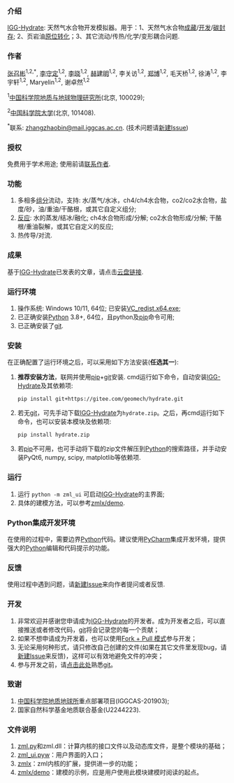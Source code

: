 ### 介绍

[IGG-Hydrate](https://gitee.com/geomech/hydrate): 天然气水合物开发模拟器。用于：1、天然气水合物[成藏](https://doi.org/10.3390/w16192822)/[开发](https://doi.org/10.1016/j.apenergy.2024.122963)/[碳封存](https://doi.org/10.1021/acs.energyfuels.4c04288); 2、页岩油[原位转化](https://doi.org/10.1016/j.petsci.2024.05.025)；3、其它流动/传热/化学/变形耦合问题.

### 作者

[张召彬](https://igg.cas.cn/sourcedb_igg_cas/cn/zjrck/201703/t20170306_4755492.html)<sup>1,2,*</sup>, [李守定](https://igg.cas.cn/sourcedb_igg_cas/cn/zjrck/201412/t20141218_4278784.html)<sup>1,2</sup>, [李晓](https://igg.cas.cn/sourcedb_igg_cas/cn/zjrck/200907/t20090713_2065538.html)<sup>1,2</sup>, [赫建明](https://igg.cas.cn/sourcedb_igg_cas/cn/zjrck/201203/t20120302_3448658.html)<sup>1,2</sup>, 李关访<sup>1,2</sup>, [郑博](https://igg.cas.cn/sourcedb_igg_cas/cn/zjrck/202303/t20230322_6706946.html)<sup>1,2</sup>, 毛天桥<sup>1,2</sup>, 徐涛<sup>1,2</sup>, 李宇轩<sup>1,2</sup>, Maryelin<sup>1,2</sup>, 谢卓然<sup>1,2</sup>

<sup>1</sup>[中国科学院地质与地球物理研究所](https://igg.cas.cn/)(北京, 100029);

<sup>2</sup>[中国科学院大学](https://www.ucas.ac.cn/)(北京, 101408).

<sup>*</sup>联系: [zhangzhaobin@mail.iggcas.ac.cn](zhangzhaobin@mail.iggcas.ac.cn).   (技术问题请[新建Issue](https://gitee.com/geomech/hydrate/issues/new))

### 授权

免费用于学术用途; 使用前请[联系作者](https://igg.cas.cn/sourcedb_igg_cas/cn/zjrck/201703/t20170306_4755492.html). 

### 功能
1. 多相多[组分](https://gitee.com/geomech/hydrate/tree/master/zmlx/fluid)流动，支持: 水/蒸气/水冰，ch4/ch4水合物，co2/co2水合物，盐度/砂，油/重油/干酪根，或其它自定义组分;  
2. [反应](https://gitee.com/geomech/hydrate/tree/master/zmlx/react): 水的蒸发/结冰/融化; ch4水合物形成/分解; co2水合物形成/分解; 干酪根/重油裂解，或其它自定义的反应;
3. 热传导/对流.

### 成果
基于[IGG-Hydrate](https://gitee.com/geomech/hydrate)已发表的文章，请点击[云盘链接](https://pan.cstcloud.cn/s/5cKaQrdFSHM). 

### 运行环境
1. 操作系统: Windows 10/11, 64位; 已安装[VC_redist.x64.exe](https://gitee.com/geomech/hydrate/attach_files);
2. 已正确安装[Python](https://www.python.org/) 3.8+, 64位，且python及[pip](https://www.runoob.com/w3cnote/python-pip-install-usage.html)命令可用; 
3. 已正确安装了[git](https://git-scm.com/). 

### 安装
在正确配置了运行环境之后，可以采用如下方法安装(**任选其一**):
1. **推荐安装方法**，联网并使用[pip](https://www.runoob.com/w3cnote/python-pip-install-usage.html)+[git](https://git-scm.com/)安装. cmd运行如下命令，自动安装[IGG-Hydrate](https://gitee.com/geomech/hydrate)及其依赖项:

    `pip install git+https://gitee.com/geomech/hydrate.git`

2. 若无[git](https://git-scm.com/)，可先手动下载[IGG-Hydrate](https://gitee.com/geomech/hydrate)为`hydrate.zip`。之后，再cmd运行如下命令，也可以安装本模块及依赖项:

    `pip install hydrate.zip` 

3. 若[pip](https://www.runoob.com/w3cnote/python-pip-install-usage.html)不可用，也可手动将下载的zip文件解压到[Python](https://www.python.org/)的搜索路径，并手动安装PyQt6, numpy, scipy, matplotlib等依赖项. 

### 运行

1. 运行 `python -m zml_ui` 可启动[IGG-Hydrate](https://gitee.com/geomech/hydrate)的主界面;
2. 具体的建模方法，可以参考[zmlx/demo](https://gitee.com/geomech/hydrate/tree/master/zmlx/demo). 

### Python集成开发环境

在使用的过程中，需要边界[Python](https://www.python.org/)代码。建议使用[PyCharm](https://www.jetbrains.com/pycharm/)集成开发环境，提供强大的[Python](https://www.python.org/)编辑和代码提示的功能。

### 反馈

使用过程中遇到问题，请[新建Issue](https://gitee.com/geomech/hydrate/issues/new)来向作者提问或者反馈.

### 开发

1. 非常欢迎并感谢您申请成为[IGG-Hydrate](https://gitee.com/geomech/hydrate)的开发者。成为开发者之后，可以直接推送或者修改代码，[git](https://git-scm.com/)将会记录您的每一个贡献；
2. 如果不想申请成为开发着，也可以使用[Fork + Pull 模式](https://help.gitee.com/base/pullrequest/Fork+Pull)参与开发；
3. 无论采用何种形式，请只修改自己创建的文件(如果在其它文件里发现bug，请[新建Issue](https://gitee.com/geomech/hydrate/issues/new)来反馈)，这样可以有效地避免文件的冲突；
4. 参与开发之前，请[点击此处](https://gitee.com/all-about-git)熟悉[git](https://git-scm.com/)。

### 致谢

1. [中国科学院地质地球所](https://igg.cas.cn/)重点部署项目(IGGCAS-201903);
2. 国家自然科学基金地质联合基金(U2244223).

### 文件说明

1. [zml.py](https://gitee.com/geomech/hydrate/blob/master/zml.py)和zml.dll：计算内核的接口文件以及动态库文件，是整个模块的基础；
2. [zml_ui.pyw](https://gitee.com/geomech/hydrate/blob/master/zml_ui.pyw)：用户界面的入口；
3. [zmlx](https://gitee.com/geomech/hydrate/tree/master/zmlx)：zml内核的扩展，提供进一步的功能；
4. [zmlx/demo](https://gitee.com/geomech/hydrate/tree/master/zmlx/demo)：建模的示例，应是用户使用此模块建模时阅读的起点。

